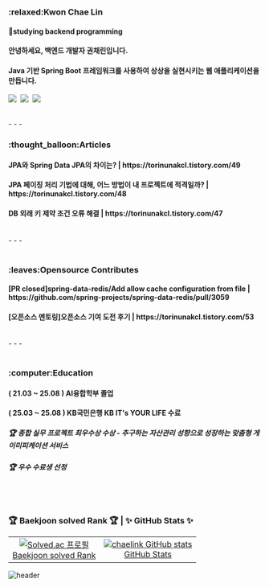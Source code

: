 
<h3>:relaxed:Kwon Chae Lin</h3>
<h4>🔭studying backend programming</h4>
<h4>안녕하세요, 백엔드 개발자 권채린입니다.</h4>
<h4>Java 기반 Spring Boot 프레임워크를 사용하여 상상을 실현시키는 웹 애플리케이션을 만듭니다.</h4>
<p>
<img src="https://img.shields.io/badge/Java-007396?style=flat-square&logo=Java&logoColor=white"/>&nbsp
<img src="https://img.shields.io/badge/SpringBoot-6DB33F?style=flat-square&logo=SpringBoot&logoColor=white"/>&nbsp
<img src="https://img.shields.io/badge/mysql-4479A1?style=flat-square&logo=mysql&logoColor=white">
</p>

</br>
- - -
</br>
<h3>:thought_balloon:Articles</h3>
<h4>JPA와 Spring Data JPA의 차이는? | https://torinunakcl.tistory.com/49</h4>
<h4>JPA 페이징 처리 기법에 대해, 어느 방법이 내 프로젝트에 적격일까? | https://torinunakcl.tistory.com/48</h4>
<h4>DB 외래 키 제약 조건 오류 해결 | https://torinunakcl.tistory.com/47</h4>

</br>
- - -
</br>
</br>
<h3>:leaves:Opensource Contributes</h3>
<h4>[PR closed]spring-data-redis/Add allow cache configuration from file | https://github.com/spring-projects/spring-data-redis/pull/3059</h4>
<h4> [오픈소스 멘토링]오픈소스 기여 도전 후기 | https://torinunakcl.tistory.com/53</h4>
  
</br>
- - -
</br>
</br>
<h3>:computer:Education</h3>
<h4>( 21.03 ~ 25.08 ) AI융합학부 졸업 </h4>
<h4>( 25.03 ~ 25.08 ) KB국민은행 KB IT's YOUR LIFE 수료 </h4>
<h5> 🏆  종합 실무 프로젝트 최우수상 수상 - 추구하는 자산관리 성향으로 성장하는 맞춤형 게이미피케이션 서비스 </h5>
<h5> 🏆 우수 수료생 선정 </h5>
</br>
</br>



### 🏆 Baekjoon solved Rank 🏆  | ✨ GitHub Stats ✨

<table>
  <tr>
    <td align="center">
      <a href="https://solved.ac/lin5476">
        <img src="http://mazassumnida.wtf/api/v2/generate_badge?boj=lin5476" alt="Solved.ac 프로필" />
        <br>Baekjoon solved Rank
      </a>
    </td>
    <td align="center">
      <a href="https://github.com/chaelink/github-readme-stats">
        <img src="https://github-readme-stats.vercel.app/api?username=chaelink&show_icons=true&theme=gruvbox_light" alt="chaelink GitHub stats" />
        <br>GitHub Stats
      </a>
    </td>
  </tr>
</table>



![header](https://capsule-render.vercel.app/api?type=waving&height=150&color=fff2cc&section=footer&textBg=false&fontColor=213&fontAlign=50&fontSize=70&fontAlignY=42&animation=fadeIn)

